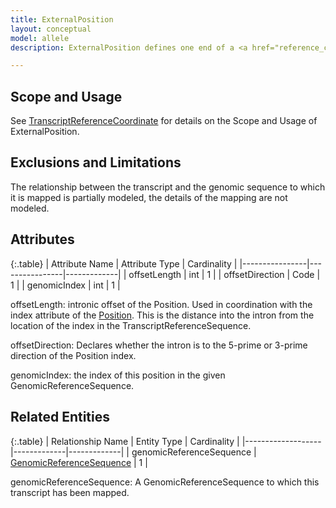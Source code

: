 ```yaml
---
title: ExternalPosition 
layout: conceptual
model: allele
description: ExternalPosition defines one end of a <a href="reference_coordinate.html">ReferenceCoordinate</a> as a location that is external to the corresponding <a href="/conceptual/reference_sequence/index.html">ReferenceSequence</a>.  ExternalPosition is used to define coordinates for intronic alleles with respect to a transcript.

---
```


Scope and Usage
---------------

See [TranscriptReferenceCoordinate](transcript_reference_coordinate.html) for details on the Scope and Usage of ExternalPosition.


Exclusions and Limitations
--------------------------

The relationship between the transcript and the genomic sequence to which it is mapped is partially modeled, the details of the mapping are not modeled.  

Attributes
----------

{:.table}
| Attribute Name | Attribute Type | Cardinality |
|----------------|----------------|-------------|
|   offsetLength |     int        |       1     |
|   offsetDirection |     Code        |       1     |
|   genomicIndex    |     int        |       1     |

offsetLength: intronic offset of the Position. Used in coordination with the index attribute of the [Position](position.html).  This is the distance into the intron from the location of the index in the TranscriptReferenceSequence.

offsetDirection: Declares whether the intron is to the 5-prime or 3-prime direction of the Position index.

genomicIndex: the index of this position in the given GenomicReferenceSequence.

Related Entities 
----------------

{:.table}
| Relationship Name | Entity Type | Cardinality |
|-------------------|-------------|-------------|
|   genomicReferenceSequence    |     [GenomicReferenceSequence](/conceptual/reference_sequence/genomic_reference_sequence.html)        |       1     |

genomicReferenceSequence: A GenomicReferenceSequence to which this transcript has been mapped.

